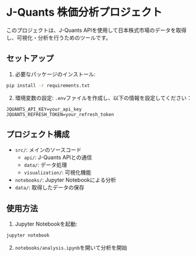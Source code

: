 # J-Quants 株価分析プロジェクト

このプロジェクトは、J-Quants APIを使用して日本株式市場のデータを取得し、可視化・分析を行うためのツールです。

## セットアップ

1. 必要なパッケージのインストール:
```bash
pip install -r requirements.txt
```

2. 環境変数の設定:
`.env`ファイルを作成し、以下の情報を設定してください：
```
JQUANTS_API_KEY=your_api_key
JQUANTS_REFRESH_TOKEN=your_refresh_token
```

## プロジェクト構成

- `src/`: メインのソースコード
  - `api/`: J-Quants APIとの通信
  - `data/`: データ処理
  - `visualization/`: 可視化機能
- `notebooks/`: Jupyter Notebookによる分析
- `data/`: 取得したデータの保存

## 使用方法

1. Jupyter Notebookを起動:
```bash
jupyter notebook
```

2. `notebooks/analysis.ipynb`を開いて分析を開始 
